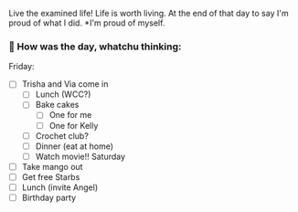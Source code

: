 
Live the examined life! Life is worth living. 
At the end of that day to say I'm proud of what I did. *I'm proud of myself.

### 📝 How was the day, whatchu thinking:

Friday:
- [ ] Trisha and Via come in 
	- [ ] Lunch (WCC?)
	- [ ] Bake cakes
		- [ ] One for me
		- [ ] One for Kelly
	- [ ] Crochet club?
	- [ ] Dinner (eat at home)
	- [ ] Watch movie!!
Saturday
- [ ] Take mango out
- [ ] Get free Starbs
- [ ] Lunch (invite Angel)
- [ ] Birthday party
